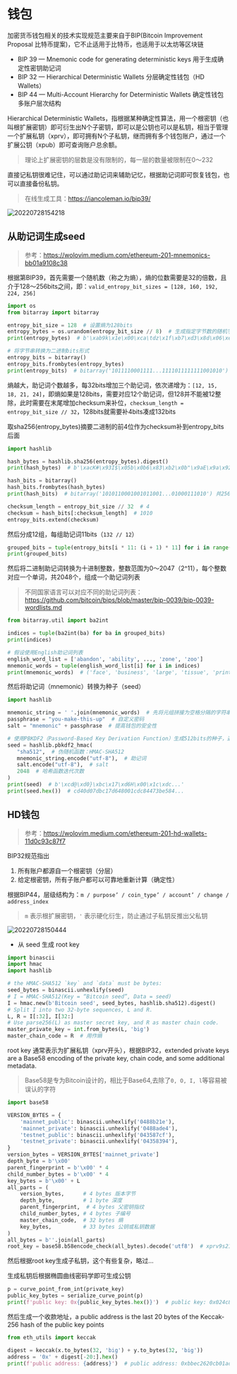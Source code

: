 # 钱包

加密货币钱包相关的技术实现规范主要来自于BIP(Bitcoin Improvement Proposal 比特币提案)，它不止适用于比特币，也适用于以太坊等区块链

- BIP 39 — Mnemonic code for generating deterministic keys 用于生成确定性密钥助记词
- BIP 32 — Hierarchical Deterministic Wallets 分层确定性钱包（HD Wallets）
- BIP 44 — Multi-Account Hierarchy for Deterministic Wallets 确定性钱包多账户层次结构

Hierarchical Deterministic Wallets，指根据某种确定性算法，用一个根密钥（也叫根扩展密钥）即可衍生出N个子密钥，即可以是公钥也可以是私钥，相当于管理一个扩展私钥（xprv），即可拥有N个子私钥，继而拥有多个钱包账户，通过一个扩展公钥（xpub）即可查询账户总余额。

> 理论上扩展密钥的层数是没有限制的，每一层的数量被限制在0～232

直接记私钥很难记住，可以通过助记词来辅助记忆，根据助记词即可恢复钱包，也可以直接备份私钥。

> 在线生成工具：<https://iancoleman.io/bip39/>

![20220728154218](http://image.zuoright.com/20220728154218.png)

## 从助记词生成seed

> 参考：<https://wolovim.medium.com/ethereum-201-mnemonics-bb01a9108c38>

根据第BIP39，首先需要一个随机数（称之为熵），熵的位数需要是32的倍数，且介于128～256bits之间，即：`valid_entropy_bit_sizes = [128, 160, 192, 224, 256]`

```python
import os
from bitarray import bitarray

entropy_bit_size = 128  # 设置熵为128bits
entropy_bytes = os.urandom(entropy_bit_size // 8)  # 生成指定字节数的随机字节串，8bits/bytes，地板除取整
print(entropy_bytes)  # b'\xab9k\x1e\x00\xca\tdz\x1f\xb7\xd3\x8d\x06\xe7\xca'

# 将字节串转换为二进制bits形式
entropy_bits = bitarray()
entropy_bits.frombytes(entropy_bytes)
print(entropy_bits)  # bitarray('1011110001111...1111011111111001010') 共128bits
```

熵越大，助记词个数越多，每32bits增加三个助记词，依次递增为：`[12, 15, 18, 21, 24]`，即熵如果是128bits，需要对应12个助记词，但128并不能被12整除，此时需要在末尾增加checksum来补位，`checksum_length = entropy_bit_size // 32`，128bits就需要补4bits凑成132bits

取sha256(entropy_bytes)摘要二进制的前4位作为checksum补到entropy_bits后面

```python
import hashlib

hash_bytes = hashlib.sha256(entropy_bytes).digest()
print(hash_bytes)  # b'\xacK#\x93I$\x05b\x0b6\x83\xb2\x0b"\x9aE\x9a\x92\xed\x98YA\xbe\xe9%\xa0\xd7\xa3\x9aDs\xb2'

hash_bits = bitarray()
hash_bits.frombytes(hash_bytes) 
print(hash_bits)  # bitarray('1010110001001011001...01000111010') 共256bits

checksum_length = entropy_bit_size // 32  # 4
checksum = hash_bits[:checksum_length]  # 1010
entropy_bits.extend(checksum)
```

然后分成12组，每组助记词11bits（`132 // 12`）

```python
grouped_bits = tuple(entropy_bits[i * 11: (i + 1) * 11] for i in range(len(entropy_bits) // 11))
print(grouped_bits)
```

然后将二进制助记词转换为十进制整数，整数范围为0～2047（2^11），每个整数对应一个单词，共2048个，组成一个助记词列表

> 不同国家语言可以对应不同的助记词列表：<https://github.com/bitcoin/bips/blob/master/bip-0039/bip-0039-wordlists.md>

```python
from bitarray.util import ba2int

indices = tuple(ba2int(ba) for ba in grouped_bits)
print(indices)

# 假设使用English助记词列表
english_word_list = ['abandon', 'ability', ..., 'zone', 'zoo']
mnemonic_words = tuple(english_word_list[i] for i in indices)
print(mnemonic_words)  # ('face', 'business', 'large', 'tissue', 'print', 'box', 'fix', 'maple', 'arena', 'help', 'critic', 'border')
```

然后将助记词（mnemonic）转换为种子（seed）

```python
import hashlib

mnemonic_string = ' '.join(mnemonic_words)  # 先将元组拼接为空格分隔的字符串形式：'across abstract shine ... uphold already club'
passphrase = "you-make-this-up"  # 自定义密码
salt = "mnemonic" + passphrase  # 提高钱包的安全性

# 使用PBKDF2（Password-Based Key Derivation Function）生成512bits的种子，通常表现为64bytes的16进制形式
seed = hashlib.pbkdf2_hmac(
   "sha512",  # 伪随机函数：HMAC-SHA512
   mnemonic_string.encode("utf-8"),  # 助记词
   salt.encode("utf-8"),  # salt
   2048  # 哈希函数迭代次数
)
print(seed)  # b'\xcd@\xd0}\xbc\x17\xd6H\x00\x1c\xdc...'
print(seed.hex())  # cd40d07dbc17d648001cdc84473be584...
```

## HD钱包

> 参考：<https://wolovim.medium.com/ethereum-201-hd-wallets-11d0c93c87f7>

BIP32规范指出

1. 所有账户都源自一个根密钥（分层）
2. 给定根密钥，所有子账户都可以可靠地重新计算（确定性）

根据BIP44，层级结构为：`m / purpose’ / coin_type’ / account’ / change / address_index`

> `m` 表示根扩展密钥，`'` 表示硬化衍生，防止通过子私钥反推出父私钥

![20220728150444](http://image.zuoright.com/20220728150444.png)

- 从 seed 生成 root key

```python
import binascii
import hmac
import hashlib

# the HMAC-SHA512 `key` and `data` must be bytes:
seed_bytes = binascii.unhexlify(seed)
# I = HMAC-SHA512(Key = “Bitcoin seed”, Data = seed)
I = hmac.new(b'Bitcoin seed', seed_bytes, hashlib.sha512).digest()
# Split I into two 32-byte sequences, L and R.
L, R = I[:32], I[32:]
# Use parse256(L) as master secret key, and R as master chain code.
master_private_key = int.from_bytes(L, 'big')
master_chain_code = R  # 用作熵
```

root key 通常表示为扩展私钥（xprv开头），根据BIP32，extended private keys are a Base58 encoding of the private key, chain code, and some additional metadata.

> Base58是专为Bitcoin设计的，相比于Base64,去除了`0, O, I, l`等容易被误认的字符

```python
import base58

VERSION_BYTES = {
    'mainnet_public': binascii.unhexlify('0488b21e'),
    'mainnet_private': binascii.unhexlify('0488ade4'),
    'testnet_public': binascii.unhexlify('043587cf'),
    'testnet_private': binascii.unhexlify('04358394'),
}
version_bytes = VERSION_BYTES['mainnet_private']
depth_byte = b'\x00'
parent_fingerprint = b'\x00' * 4
child_number_bytes = b'\x00' * 4
key_bytes = b'\x00' + L
all_parts = (
    version_bytes,      # 4 bytes 版本字节
    depth_byte,         # 1 byte 深度
    parent_fingerprint,  # 4 bytes 父密钥指纹
    child_number_bytes, # 4 bytes 子编号
    master_chain_code,  # 32 bytes 熵
    key_bytes,          # 33 bytes 公钥或私钥数据
)
all_bytes = b''.join(all_parts)
root_key = base58.b58encode_check(all_bytes).decode('utf8')  # xprv9s21ZrQH143K...T2emdEXVYsCzC2U
```

然后根据root key生成子私钥，这个有些复杂，略过...

生成私钥后根据椭圆曲线密码学即可生成公钥

```python
p = curve_point_from_int(private_key)
public_key_bytes = serialize_curve_point(p)
print(f'public key: 0x{public_key_bytes.hex()}')  # public key: 0x024c8f4044470bd42b81a...
```

然后生成一个收款地址，a public address is the last 20 bytes of the Keccak-256 hash of the public key points

```python
from eth_utils import keccak

digest = keccak(x.to_bytes(32, 'big') + y.to_bytes(32, 'big'))
address = '0x' + digest[-20:].hex()
print(f'public address: {address}')  # public address: 0xbbec2620cb01adae3f96e1fa39f997f06bfb7ca0
```
